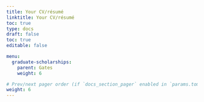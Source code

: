 ```yaml
---
title: Your CV/résumé
linktitle: Your CV/résumé
toc: true
type: docs
draft: false
toc: true
editable: false

menu:
  graduate-scholarships:
    parent: Gates
    weight: 6

# Prev/next pager order (if `docs_section_pager` enabled in `params.toml`)
weight: 6
---
```

